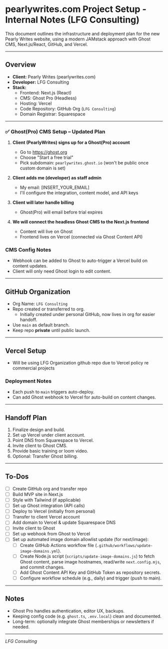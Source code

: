 # pearlywrites.com Project Setup - Internal Notes (LFG Consulting)

This document outlines the infrastructure and deployment plan for the new Pearly Writes website, using a modern JAMstack approach with Ghost CMS, Next.js/React, GitHub, and Vercel.

---

## Overview
- **Client:** Pearly Writes (pearlywrites.com)
- **Developer:** LFG Consulting
- **Stack:**
  - Frontend: Next.js (React)
  - CMS: Ghost Pro (Headless)
  - Hosting: Vercel
  - Code Repository: GitHub Org (`LFG Consulting`)
  - Domain Registrar: Squarespace

---

### ✅ Ghost(Pro) CMS Setup – Updated Plan

1. **Client (PearlyWrites) signs up for a Ghost(Pro) account**
   - Go to https://ghost.org
   - Choose "Start a free trial"
   - Pick subdomain: `pearlywrites.ghost.io` (won't be public once custom domain is set)

2. **Client adds me (developer) as staff admin**
   - My email: [INSERT_YOUR_EMAIL]
   - I'll configure the integration, content model, and API keys

3. **Client will later handle billing**
   - Ghost(Pro) will email before trial expires

4. **We will connect the headless Ghost CMS to the Next.js frontend**
   - Content will live on Ghost
   - Frontend lives on Vercel (connected via Ghost Content API)

### CMS Config Notes
- Webhook can be added to Ghost to auto-trigger a Vercel build on content updates.
- Client will only need Ghost login to edit content.

---

## GitHub Organization
- Org Name: `LFG Consulting`
- Repo created or transferred to org.
  - Initially created under personal GitHub, now lives in org for easier handoff.
- Use `main` as default branch.
- Keep repo **private** until public launch.

---

## Vercel Setup
- Will be using LFG Organization github repo due to Vercel policy re commercial projects

### Deployment Notes
- Each push to `main` triggers auto-deploy.
- Can add Ghost webhook to Vercel for auto-build on content changes.

---

## Handoff Plan
1. Finalize design and build.
2. Set up Vercel under client account.
3. Point DNS from Squarespace to Vercel.
4. Invite client to Ghost CMS.
5. Provide basic training or loom video.
6. Optional: Transfer Ghost billing.

---

## To-Dos
- [ ] Create GitHub org and transfer repo
- [ ] Build MVP site in Next.js
- [ ] Style with Tailwind (if applicable)
- [ ] Set up Ghost integration (API calls)
- [ ] Deploy to Vercel (initially from personal)
- [ ] Transfer to client Vercel account
- [ ] Add domain to Vercel & update Squarespace DNS
- [ ] Invite client to Ghost
- [ ] Set up webhook from Ghost to Vercel
- [ ] Set up automated image domain allowlist update (for next/image):
  - [ ] Create GitHub Actions workflow file (`.github/workflows/update-image-domains.yml`).
  - [ ] Create Node.js script (`scripts/update-image-domains.js`) to fetch Ghost content, parse image hostnames, read/write `next.config.mjs`, and commit changes.
  - [ ] Add Ghost Content API Key and GitHub Token as repository secrets.
  - [ ] Configure workflow schedule (e.g., daily) and trigger (push to main).

---

## Notes
- Ghost Pro handles authentication, editor UX, backups.
- Keeping config code (e.g. `ghost.ts`, `.env.local`) clean and documented.
- Long-term: optionally integrate Ghost memberships or newsletters if needed.

---

_LFG Consulting_
